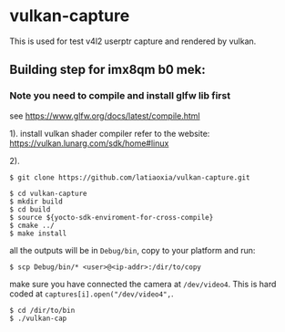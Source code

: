 # vulkan-capture
This is used for test v4l2 userptr capture and rendered by vulkan.

## Building step for imx8qm b0 mek:
### Note you need to compile and install glfw lib first
see https://www.glfw.org/docs/latest/compile.html

1). install vulkan shader compiler refer to the website:
https://vulkan.lunarg.com/sdk/home#linux

2). 
```
$ git clone https://github.com/latiaoxia/vulkan-capture.git

$ cd vulkan-capture
$ mkdir build
$ cd build
$ source ${yocto-sdk-enviroment-for-cross-compile}
$ cmake ../
$ make install
```
all the outputs will be in ```Debug/bin```, copy to your platform and run:
```
$ scp Debug/bin/* <user>@<ip-addr>:/dir/to/copy
```
make sure you have connected the camera at ```/dev/video4```.
This is hard coded at ```captures[i].open("/dev/video4",```.
```
$ cd /dir/to/bin
$ ./vulkan-cap
```
